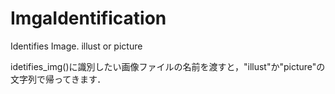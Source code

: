 # ImgaIdentification
Identifies Image. illust or picture

idetifies_img()に識別したい画像ファイルの名前を渡すと，"illust"か"picture"の文字列で帰ってきます．
